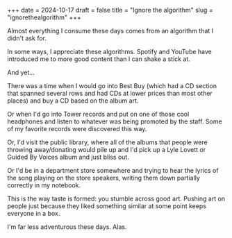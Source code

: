 +++
date = 2024-10-17
draft = false
title = "Ignore the algorithm"
slug = "ignorethealgorithm"
+++

Almost everything I consume these days comes from an algorithm that I didn't ask for.

In some ways, I appreciate these algorithms. Spotify and YouTube have introduced me to more good content than I can shake a stick at.

And yet... 

There was a time when I would go into Best Buy (which had a CD section that spanned several rows and had CDs at lower prices than most other places) and buy a CD based on the album art.

Or when I'd go into Tower records and put on one of those cool headphones and listen to whatever was being promoted by the staff. Some of my favorite records were discovered this way. 

Or, I'd visit the public library, where all of the albums that people were throwing away/donating would pile up and I'd pick up a Lyle Lovett or Guided By Voices album and just bliss out.

Or I'd be in a department store somewhere and trying to hear the lyrics of the song playing on the store speakers, writing them down partially correctly in my notebook. 

This is the way taste is formed: you stumble across good art. Pushing art on people just because they liked something similar at some point keeps everyone in a box. 

I'm far less adventurous these days. Alas.